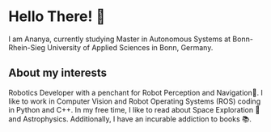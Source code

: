 # Hello There! :wave:

I am Ananya, currently studying Master in Autonomous Systems at Bonn-Rhein-Sieg University of Applied Sciences in Bonn, Germany. 

## About my interests

Robotics Developer with a penchant for Robot Perception and Navigation:robot:. I like to work in Computer Vision and Robot Operating Systems (ROS) coding in Python and C++. In my free time, I like to read about Space Exploration :night_with_stars: and Astrophysics. Additionally, I have an incurable addiction to books :books:.
